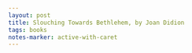 ```yaml
---
layout: post
title: Slouching Towards Bethlehem, by Joan Didion 
tags: books
notes-marker: active-with-caret
---
```


